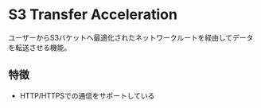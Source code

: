 # S3 Transfer Acceleration
ユーザーからS3バケットへ最適化されたネットワークルートを経由してデータを転送させる機能。

## 特徴
* HTTP/HTTPSでの通信をサポートしている

